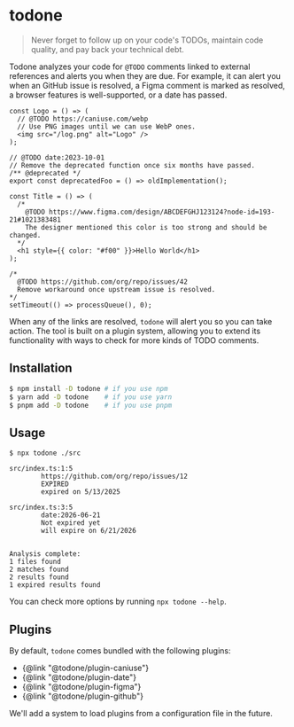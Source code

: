 # todone

> Never forget to follow up on your code's TODOs, maintain code quality, and pay back your technical debt.

Todone analyzes your code for `@TODO` comments linked to external references and alerts you when they are due.
For example, it can alert you when an GitHub issue is resolved, a Figma comment is marked as resolved, a browser features is well-supported, or a date has passed.

```tsx
const Logo = () => (
  // @TODO https://caniuse.com/webp
  // Use PNG images until we can use WebP ones.
  <img src="/log.png" alt="Logo" />
);

// @TODO date:2023-10-01
// Remove the deprecated function once six months have passed.
/** @deprecated */
export const deprecatedFoo = () => oldImplementation();

const Title = () => (
  /*
    @TODO https://www.figma.com/design/ABCDEFGHJ123124?node-id=193-21#1021383481
    The designer mentioned this color is too strong and should be changed.
  */
  <h1 style={{ color: "#f00" }}>Hello World</h1>
);

/*
  @TODO https://github.com/org/repo/issues/42
  Remove workaround once upstream issue is resolved.
*/
setTimeout(() => processQueue(), 0);
```

When any of the links are resolved, `todone` will alert you so you can take action. The tool is built on a plugin system, allowing you to extend its functionality with ways to check for more kinds of TODO comments.

## Installation

```sh
$ npm install -D todone # if you use npm
$ yarn add -D todone    # if you use yarn
$ pnpm add -D todone    # if you use pnpm
```

## Usage

```
$ npx todone ./src

src/index.ts:1:5
        https://github.com/org/repo/issues/12
        EXPIRED
        expired on 5/13/2025

src/index.ts:3:5
        date:2026-06-21
        Not expired yet
        will expire on 6/21/2026


Analysis complete:
1 files found
2 matches found
2 results found
1 expired results found
```

You can check more options by running `npx todone --help`.

## Plugins

By default, `todone` comes bundled with the following plugins:

- {@link "@todone/plugin-caniuse"}
- {@link "@todone/plugin-date"}
- {@link "@todone/plugin-figma"}
- {@link "@todone/plugin-github"}

We'll add a system to load plugins from a configuration file in the future.
